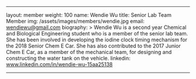 ﻿---

layout: member
weight: 100
name: Wendie Wu
title: Senior Lab Team Member
img: /assets/images/members/wendie.jpg
email: wendiewu@gmail.com
biography: >
  Wendie Wu is a second year Chemical and Biological Engineering student who is a member of the senior lab team. She has been involved in developing the iodine clock timing mechanism for the 2018 Senior Chem E Car. She has also contributed to the 2017 Junior Chem E Car, as a member of the mechanical team, for designing and constructing the water tank on the vehicle.
linkedin: www.linkedin.com/in/wendie-wu-15aa25138

---












































































































































































































































































































































































































































































































































































































































































































































































































































